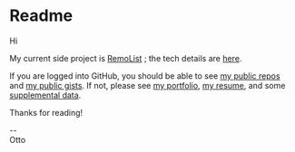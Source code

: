 # Readme

Hi

My current side project is [RemoList](https://remolist.com) ; the tech details are [here](https://docs.google.com/document/d/13n46E8k5GjLLkJgEWlzOVheHdxtO9GWghSwP4yM6kT0/). 

If you are logged into GitHub, you should be able to see [my public repos](https://github.com/ottograjeda?tab=repositories)   
and [my public gists](https://docs.google.com/document/d/11SrTUdoTUHg0MXOKiEGGA7rtpLsoOfQLXiyP_DnjMtU/edit). If not, please see [my portfolio](https://grajeda.com/portfolio/), [my resume](https://grajeda.com/resume_otto_grajeda.pdf), and some   
[supplemental data](https://grajeda.com/supplemental_data_otto_grajeda.pdf).

Thanks for reading!

--   
Otto
